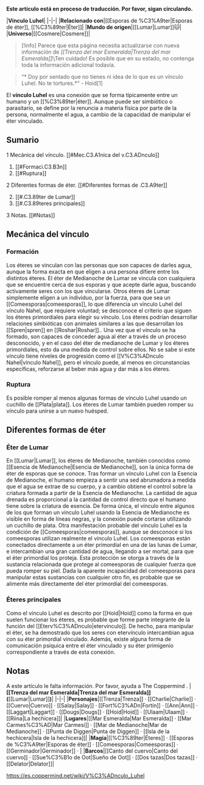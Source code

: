 **Este artículo está en proceso de traducción. Por favor, sigan circulando.**


|**Vínculo Luhel**|
|-|-|
|**Relacionado con**|[[Esporas de %C3%A9ter\|Esporas de éter]], [[%C3%89ter\|Éter]]|
|**Mundo de origen**|[[Lumar\|Lumar]]🐱︎|
|**Universo**|[[Cosmere\|Cosmere]]|

> [!info] Parece que esta página necesita actualizarse con nueva información de *[[Trenza del mar Esmeralda\|Trenza del mar Esmeralda]]*!¡Ten cuidado! Es posible que en su estado, no contenga toda la información adicional todavía.

>“* Doy por sentado que no tienes ni idea de lo que es un vínculo Luhel. No te tortures.*”
\- Hoid[1]


El **vínculo Luhel** es una conexión que se forma típicamente entre un humano y un [[%C3%89ter\|éter]]. Aunque puede ser simbiótico o parasitario, se define por la renuncia a materia física por parte de la persona, normalmente el agua, a cambio de la capacidad de manipular el éter vinculado.

## Sumario

1 Mecánica del vínculo. [[#Mec.C3.A1nica del v.C3.ADnculo]] 

1. [[#Formaci.C3.B3n]] 
1. [[#Ruptura]] 


2 Diferentes formas de éter. [[#Diferentes formas de .C3.A9ter]] 

2. [[#.C3.89ter de Lumar]] 
2. [[#.C3.89teres principales]] 


3 Notas. [[#Notas]] 


## Mecánica del vínculo
### Formación
Los éteres se vinculan con las personas que son capaces de darles agua, aunque la forma exacta en que eligen a una persona difiere entre los distintos éteres. El éter de Medianoche de Lumar se vincula con cualquiera que se encuentre cerca de sus esporas y que acepte darle agua, buscando activamente seres con los que vincularse. Otros éteres de Lumar simplemente eligen a un individuo, por la fuerza, para que sea un [[Comeesporas\|comeesporas]], lo que diferencia un vínculo Luhel del vínculo Nahel, que requiere voluntad; se desconoce el criterio que siguen los éteres primordiales para elegir su vínculo. Los éteres podrían desarrollar relaciones simbióticas con animales similares a las que desarrollan los [[Spren\|spren]] en [[Roshar\|Roshar]]..
Una vez que el vínculo se ha formado, son capaces de conceder agua al éter a través de un proceso desconocido, y en el caso del éter de medianoche de Lumar y los éteres primordiales, esto da una medida de control sobre ellos.
No se sabe si este vínculo tiene niveles de progresión como el [[V%C3%ADnculo Nahel\|vínculo Nahel]], pero el vínculo puede, al menos en circunstancias específicas, reforzarse al beber más agua y dar más a los éteres.

### Ruptura
Es posible romper al menos algunas formas de vínculo Luhel usando un cuchillo de [[Plata\|plata]]. Los éteres de Lumar también pueden romper su vínculo para unirse a un nuevo huésped.

## Diferentes formas de éter
### Éter de Lumar
En [[Lumar\|Lumar]], los éteres de Medianoche, también conocidos como [[Esencia de Medianoche\|Esencia de Medianoche]], son la única forma de éter de esporas que se conoce. Tras formar un vínculo Luhel con la Esencia de Medianoche, el humano empieza a sentir una sed abrumadora a medida que el agua se extrae de su cuerpo, y a cambio obtiene el control sobre la criatura formada a partir de la Esencia de Medianoche. La cantidad de agua drenada es proporcional a la cantidad de control directo que el humano tiene sobre la criatura de esencia. De forma única, el vínculo entre algunos de los que forman un vínculo Luhel usando la Esencia de Medianoche es visible en forma de líneas negras, y la conexión puede cortarse utilizando un cuchillo de plata.
Otra manifestación probable del vínculo Luhel es la condición de [[Comeesporas\|comeesporas]], aunque se desconoce si los comeesporas utilizan realmente el vínculo Luhel. Los comeesporas están conectados directamente a un éter primordial en una de las lunas de Lumar, e intercambian una gran cantidad de agua, llegando a ser mortal, para que el éter primordial los proteja. Esta protección se otorga a través de la sustancia relacionada que protege al comeesporas de cualquier fuerza que pueda romper su piel. Dada la aparente incapacidad del comeesporas para manipular estas sustancias con cualquier otro fin, es probable que se alimente más directamente del éter primordial del comeesporas.

### Éteres principales
Como el vínculo Luhel es descrito por [[Hoid\|Hoid]] como la forma en que suelen funcionar los éteres, es probable que forme parte integrante de la función del [[Eterv%C3%ADnculo\|etervínculo]]. De hecho, para manipular el éter, se ha demostrado que los seres con etervínculo intercambian agua con su éter primordial vinculado. Además, existe alguna forma de comunicación psíquica entre el éter vinculado y su éter primigenio correspondiente a través de esta conexión.

## Notas

A este artículo le falta información. Por favor, ayuda a The Coppermind .
|**[[Trenza del mar Esmeralda\|Trenza del mar Esmeralda]] (**[[Lumar\|Lumar]]**)**|
|-|-|
|**Personajes**|[[Trenza\|Trenza]] · [[Charlie\|Charlie]] · [[Cuervo\|Cuervo]] · [[Salay\|Salay]] · [[Fort%C3%ADn\|Fortín]] · [[Ann\|Ann]] · [[Laggart\|Laggart]] · [[Dougs\|Dougs]] · [[Hoid\|Hoid]] · [[Ulaam\|Ulaam]] · [[Riina\|La hechicera]]|
|**Lugares**|[[Mar Esmeralda\|Mar Esmeralda]] · [[Mar Carmes%C3%AD\|Mar Carmesí]] · [[Mar de Medianoche\|Mar de Medianoche]] · [[Punta de Diggen\|Punta de Diggen]] · [[Isla de la hechicera\|Isla de la hechicera]]|
|**Magia**|[[%C3%89ter\|Éteres]] · [[Esporas de %C3%A9ter\|Esporas de éter]] · [[Comeesporas\|Comeesporas]] · [[Germinador\|Germinador]] · |
|**Barcos**|[[Canto del cuervo\|Canto del cuervo]] · [[Sue%C3%B1o de Oot\|Sueño de Oot]] · [[Dos tazas\|Dos tazas]] · [[Delator\|Delator]]|



https://es.coppermind.net/wiki/V%C3%ADnculo_Luhel